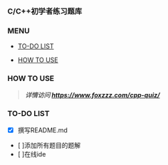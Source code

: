 ### C/C++初学者练习题库

### MENU

- [TO-DO LIST](#to-do-list)

- [HOW TO USE](#how-to-use)

### HOW TO USE



> ***详情访问 https://www.foxzzz.com/cpp-quiz/***

### TO-DO LIST

- [X] 撰写README.md
- [ ]添加所有题目的题解
- [ ]在线ide
